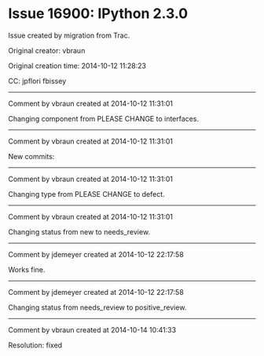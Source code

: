 # Issue 16900: IPython 2.3.0

Issue created by migration from Trac.

Original creator: vbraun

Original creation time: 2014-10-12 11:28:23

CC:  jpflori fbissey




---

Comment by vbraun created at 2014-10-12 11:31:01

Changing component from PLEASE CHANGE to interfaces.


---

Comment by vbraun created at 2014-10-12 11:31:01

New commits:


---

Comment by vbraun created at 2014-10-12 11:31:01

Changing type from PLEASE CHANGE to defect.


---

Comment by vbraun created at 2014-10-12 11:31:01

Changing status from new to needs_review.


---

Comment by jdemeyer created at 2014-10-12 22:17:58

Works fine.


---

Comment by jdemeyer created at 2014-10-12 22:17:58

Changing status from needs_review to positive_review.


---

Comment by vbraun created at 2014-10-14 10:41:33

Resolution: fixed
